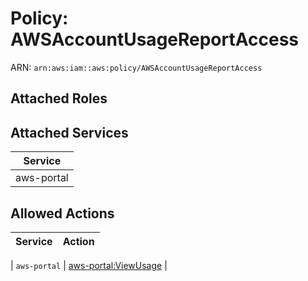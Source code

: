 # Policy: AWSAccountUsageReportAccess

ARN: `arn:aws:iam::aws:policy/AWSAccountUsageReportAccess`

## Attached Roles

## Attached Services

| Service |
|---------|
| aws-portal |

## Allowed Actions

| Service | Action |
|:-------:|--------|

| `aws-portal` | [aws-portal:ViewUsage](../actions.md#aws-portal:viewusage) |
